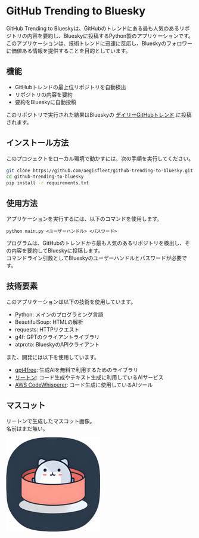 # GitHub Trending to Bluesky

GitHub Trending to Blueskyは、GitHubのトレンドにある最も人気のあるリポジトリの内容を要約し、Blueskyに投稿するPython製のアプリケーションです。  
このアプリケーションは、技術トレンドに迅速に反応し、Blueskyのフォロワーに価値ある情報を提供することを目的としています。

## 機能

- GitHubトレンドの最上位リポジトリを自動検出
- リポジトリの内容を要約
- 要約をBlueskyに自動投稿

このリポジトリで実行された結果はBlueskyの [デイリーGitHubトレンド](https://bsky.app/profile/dailygithubtrends.bsky.social) に投稿されます。

## インストール方法

このプロジェクトをローカル環境で動かすには、次の手順を実行してください。

```bash
git clone https://github.com/aegisfleet/github-trending-to-bluesky.git
cd github-trending-to-bluesky
pip install -r requirements.txt
```

## 使用方法

アプリケーションを実行するには、以下のコマンドを使用します。

```
python main.py <ユーザーハンドル> <パスワード>
```

プログラムは、GitHubのトレンドから最も人気のあるリポジトリを検出し、その内容を要約してBlueskyに投稿します。  
コマンドライン引数としてBlueskyのユーザーハンドルとパスワードが必要です。

## 技術要素

このアプリケーションは以下の技術を使用しています。

- Python: メインのプログラミング言語
- BeautifulSoup: HTMLの解析
- requests: HTTPリクエスト
- g4f: GPTのクライアントライブラリ
- atproto: BlueskyのAPIクライアント

また、開発には以下を使用しています。

- [gpt4free](https://github.com/xtekky/gpt4free): 生成AIを無料で利用するためのライブラリ
- [リートン](https://wrtn.jp/): コード生成やテキスト生成に利用しているAIサービス
- [AWS CodeWhisperer](https://aws.amazon.com/jp/codewhisperer/): コード生成に使用しているAIツール

## マスコット

リートンで生成したマスコット画像。  
名前はまだ無い。

<img src="images\mascot.png" width="50%">
